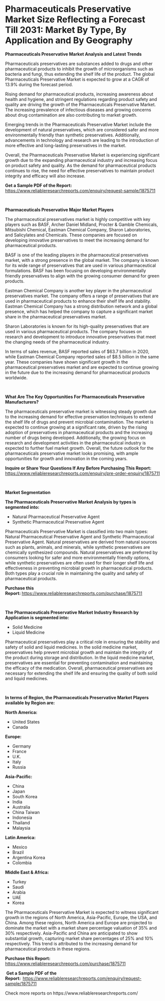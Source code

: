 <p><h1>Pharmaceuticals Preservative Market Size Reflecting a Forecast Till 2031: Market By Type, By Application and By Geography</h1></p><p><strong>Pharmaceuticals Preservative Market Analysis and Latest Trends</strong></p>
<p><p>Pharmaceuticals preservatives are substances added to drugs and other pharmaceutical products to inhibit the growth of microorganisms such as bacteria and fungi, thus extending the shelf life of the product. The global Pharmaceuticals Preservative Market is expected to grow at a CAGR of 13.9% during the forecast period.</p><p>Rising demand for pharmaceutical products, increasing awareness about health and hygiene, and stringent regulations regarding product safety and quality are driving the growth of the Pharmaceuticals Preservative Market. The increasing prevalence of infectious diseases and growing concerns about drug contamination are also contributing to market growth.</p><p>Emerging trends in the Pharmaceuticals Preservative Market include the development of natural preservatives, which are considered safer and more environmentally friendly than synthetic preservatives. Additionally, advancements in technology and research are leading to the introduction of more effective and long-lasting preservatives in the market.</p><p>Overall, the Pharmaceuticals Preservative Market is experiencing significant growth due to the expanding pharmaceutical industry and increasing focus on product safety and quality. As the demand for pharmaceutical products continues to rise, the need for effective preservatives to maintain product integrity and efficacy will also increase.</p></p>
<p><strong>Get a Sample PDF of the Report:&nbsp;</strong> <a href="https://www.reliableresearchreports.com/enquiry/request-sample/1875711">https://www.reliableresearchreports.com/enquiry/request-sample/1875711</a></p>
<p>&nbsp;</p>
<p><strong>Pharmaceuticals Preservative Major Market Players</strong></p>
<p><p>The pharmaceutical preservatives market is highly competitive with key players such as BASF, Archer Daniel Midland, Procter & Gamble Chemicals, Mitsubishi Chemical, Eastman Chemical Company, Sharon Laboratories, and Salicylates and Chemicals. These companies are focused on developing innovative preservatives to meet the increasing demand for pharmaceutical products.</p><p>BASF is one of the leading players in the pharmaceutical preservatives market, with a strong presence in the global market. The company is known for its wide range of preservatives that are used in various pharmaceutical formulations. BASF has been focusing on developing environmentally friendly preservatives to align with the growing consumer demand for green products.</p><p>Eastman Chemical Company is another key player in the pharmaceutical preservatives market. The company offers a range of preservatives that are used in pharmaceutical products to enhance their shelf life and stability. Eastman Chemical Company has a strong distribution network and a global presence, which has helped the company to capture a significant market share in the pharmaceutical preservatives market.</p><p>Sharon Laboratories is known for its high-quality preservatives that are used in various pharmaceutical products. The company focuses on research and development to introduce innovative preservatives that meet the changing needs of the pharmaceutical industry.</p><p>In terms of sales revenue, BASF reported sales of $63.7 billion in 2020, while Eastman Chemical Company reported sales of $8.5 billion in the same year. These companies have shown significant growth in the pharmaceutical preservatives market and are expected to continue growing in the future due to the increasing demand for pharmaceutical products worldwide.</p></p>
<p>&nbsp;</p>
<p><strong>What Are The Key Opportunities For Pharmaceuticals Preservative Manufacturers?</strong></p>
<p><p>The pharmaceuticals preservative market is witnessing steady growth due to the increasing demand for effective preservation techniques to extend the shelf life of drugs and prevent microbial contamination. The market is expected to continue growing at a significant rate, driven by the rising adoption of preservatives in pharmaceutical products and the increasing number of drugs being developed. Additionally, the growing focus on research and development activities in the pharmaceutical industry is expected to further fuel market growth. Overall, the future outlook for the pharmaceuticals preservative market looks promising, with ample opportunities for growth and innovation in the coming years.</p></p>
<p><strong>Inquire or Share Your Questions If Any Before Purchasing This Report:</strong> <a href="https://www.reliableresearchreports.com/enquiry/pre-order-enquiry/1875711">https://www.reliableresearchreports.com/enquiry/pre-order-enquiry/1875711</a></p>
<p>&nbsp;</p>
<p><strong>Market Segmentation</strong></p>
<p><strong>The Pharmaceuticals Preservative Market Analysis by types is segmented into:</strong></p>
<p><ul><li>Natural Pharmaceutical Preservative Agent</li><li>Synthetic Pharmaceutical Preservative Agent</li></ul></p>
<p><p>Pharmaceuticals Preservative Market is classified into two main types: Natural Pharmaceutical Preservative Agent and Synthetic Pharmaceutical Preservative Agent. Natural preservatives are derived from natural sources such as plants, animals, and minerals, while synthetic preservatives are chemically synthesized compounds. Natural preservatives are preferred by consumers looking for safer and more environmentally friendly options, while synthetic preservatives are often used for their longer shelf life and effectiveness in preventing microbial growth in pharmaceutical products. Both types play a crucial role in maintaining the quality and safety of pharmaceutical products.</p></p>
<p><strong>Purchase this Report:&nbsp;</strong><a href="https://www.reliableresearchreports.com/purchase/1875711">https://www.reliableresearchreports.com/purchase/1875711</a></p>
<p>&nbsp;</p>
<p><strong>The Pharmaceuticals Preservative Market Industry Research by Application is segmented into:</strong></p>
<p><ul><li>Solid Medicine</li><li>Liquid Medicine</li></ul></p>
<p><p>Pharmaceutical preservatives play a critical role in ensuring the stability and safety of solid and liquid medicines. In the solid medicine market, preservatives help prevent microbial growth and maintain the integrity of the product during storage and distribution. In the liquid medicine market, preservatives are essential for preventing contamination and maintaining the efficacy of the medication. Overall, pharmaceutical preservatives are necessary for extending the shelf life and ensuring the quality of both solid and liquid medicines.</p></p>
<p>&nbsp;</p>
<p><strong>In terms of Region, the Pharmaceuticals Preservative Market Players available by Region are:</strong></p>
<p>
    <p> <strong> North America: </strong>
        <ul>
            <li>United States</li>
            <li>Canada</li>
        </ul>
        </p> 
    <p> <strong> Europe: </strong>
        <ul>
            <li>Germany</li>
            <li>France</li>
            <li>U.K.</li>
            <li>Italy</li>
            <li>Russia</li>
        </ul>
        </p> 
    <p> <strong> Asia-Pacific: </strong>
        <ul>
            <li>China</li>
            <li>Japan</li>
            <li>South Korea</li>
            <li>India</li>
            <li>Australia</li>
            <li>China Taiwan</li>
            <li>Indonesia</li>
            <li>Thailand</li>
            <li>Malaysia</li>
        </ul>
        </p> 
    <p> <strong> Latin America: </strong>
        <ul>
            <li>Mexico</li>
            <li>Brazil</li>
            <li>Argentina Korea</li>
            <li>Colombia</li>
        </ul>
        </p> 
    <p> <strong> Middle East & Africa: </strong>
        <ul>
            <li>Turkey</li>
            <li>Saudi</li>
            <li>Arabia</li>
            <li>UAE</li>
            <li>Korea</li>
        </ul>
    </p>
    </p>
<p><p>The Pharmaceuticals Preservative Market is expected to witness significant growth in the regions of North America, Asia-Pacific, Europe, the USA, and China. Among these regions, North America and Europe are projected to dominate the market with a market share percentage valuation of 35% and 30% respectively. Asia-Pacific and China are anticipated to show substantial growth, capturing market share percentages of 25% and 10% respectively. This trend is attributed to the increasing demand for pharmaceutical products in these regions.</p></p>
<p><strong>Purchase this Report: </strong><a href="https://www.reliableresearchreports.com/purchase/1875711">https://www.reliableresearchreports.com/purchase/1875711</a></p>
<p>&nbsp;<strong>Get a Sample PDF of the Report:&nbsp;&nbsp;</strong><a href="https://www.reliableresearchreports.com/enquiry/request-sample/1875711">https://www.reliableresearchreports.com/enquiry/request-sample/1875711</a></p>
<p><strong></strong></p>
<p>Check more reports on https://www.reliableresearchreports.com/</p>